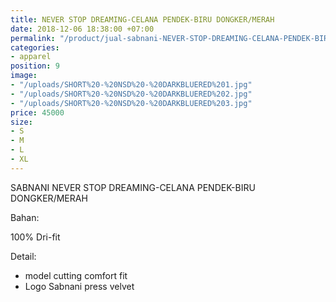 ```yaml
---
title: NEVER STOP DREAMING-CELANA PENDEK-BIRU DONGKER/MERAH
date: 2018-12-06 18:38:00 +07:00
permalink: "/product/jual-sabnani-NEVER-STOP-DREAMING-CELANA-PENDEK-BIRU-DONGKER-MERAH-futsal-training-jersey-biru.html"
categories:
- apparel
position: 9
image:
- "/uploads/SHORT%20-%20NSD%20-%20DARKBLUERED%201.jpg"
- "/uploads/SHORT%20-%20NSD%20-%20DARKBLUERED%202.jpg"
- "/uploads/SHORT%20-%20NSD%20-%20DARKBLUERED%203.jpg"
price: 45000
size:
- S
- M
- L
- XL
---
```


SABNANI
NEVER STOP DREAMING-CELANA PENDEK-BIRU DONGKER/MERAH

Bahan:

100% Dri-fit


Detail:

- model cutting comfort fit
- Logo Sabnani press velvet